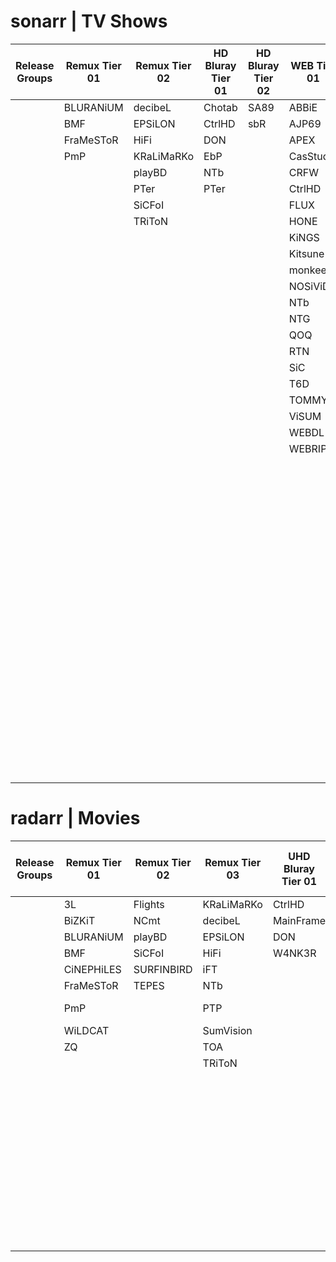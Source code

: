 # sonarr | TV Shows


| **Release Groups**       | **Remux Tier 01** | **Remux Tier 02** | **HD Bluray Tier 01** | **HD Bluray Tier 02** | **WEB Tier 01** | **WEB Tier 02** | **WEB Tier 03** | **WEB Scene** |
|--------------------------|------------------|-------------------|-----------------------|-----------------------|----------------|----------------|----------------|---------------|
|                          | BLURANiUM        | decibeL           | Chotab                | SA89                  | ABBiE          | 3cTWeB         | DRACULA        | DEFLATE       |
|                          | BMF              | EPSiLON           | CtrlHD                | sbR                   | AJP69          | BLUTONiUM      | NINJACENTRAL   | INFLATE       |
|                          | FraMeSToR        | HiFi              | DON                   |                       | APEX           | BTW            | SLiGNOME       |               |
|                          | PmP              | KRaLiMaRKo        | EbP                   |                       | CasStudio      | Chotab         | SwAgLaNdEr     |               |
|                          |                  | playBD            | NTb                   |                       | CRFW           | Cinefeel       | T4H            |               |
|                          |                  | PTer              | PTer                  |                       | CtrlHD         | CiT            | ViSiON         |               |
|                          |                  | SiCFoI            |                       |                       | FLUX           | CMRG           |                |               |
|                          |                  | TRiToN            |                       |                       | HONE           | Coo7           |                |               |
|                          |                  |                   |                       |                       | KiNGS          | dB             |                |               |
|                          |                  |                   |                       |                       | Kitsune        | DEEP           |                |               |
|                          |                  |                   |                       |                       | monkee         | END            |                |               |
|                          |                  |                   |                       |                       | NOSiViD        | ETHiCS         |                |               |
|                          |                  |                   |                       |                       | NTb            | FC             |                |               |
|                          |                  |                   |                       |                       | NTG            | Flights        |                |               |
|                          |                  |                   |                       |                       | QOQ            | GNOME          |                |               |
|                          |                  |                   |                       |                       | RTN            | iJP            |                |               |
|                          |                  |                   |                       |                       | SiC            | iKA            |                |               |
|                          |                  |                   |                       |                       | T6D            | iT00NZ         |                |               |
|                          |                  |                   |                       |                       | TOMMY          | JETIX          |                |               |
|                          |                  |                   |                       |                       | ViSUM          | KHN            |                |               |
|                          |                  |                   |                       |                       | WEBDL          | KiMCHI         |                |               |
|                          |                  |                   |                       |                       | WEBRIP         | LAZY           |                |               |
|                          |                  |                   |                       |                       |                | MiU            |                |               |
|                          |                  |                   |                       |                       |                | MZABI          |                |               |
|                          |                  |                   |                       |                       |                | NPMS           |                |               |
|                          |                  |                   |                       |                       |                | NYH            |                |               |
|                          |                  |                   |                       |                       |                | orbitron       |                |               |
|                          |                  |                   |                       |                       |                | PHOENiX        |                |               |
|                          |                  |                   |                       |                       |                | playWEB        |                |               |
|                          |                  |                   |                       |                       |                | PSiG           |                |               |
|                          |                  |                   |                       |                       |                | ROCCaT         |                |               |
|                          |                  |                   |                       |                       |                | RTFM           |                |               |
|                          |                  |                   |                       |                       |                | SA89           |                |               |
|                          |                  |                   |                       |                       |                | SbR            |                |               |
|                          |                  |                   |                       |                       |                | SDCC           |                |               |
|                          |                  |                   |                       |                       |                | SIGMA          |                |               |
|                          |                  |                   |                       |                       |                | SMURF          |                |               |
|                          |                  |                   |                       |                       |                | SPiRiT         |                |               |
|                          |                  |                   |                       |                       |                | TEPES          |                |               |
|                          |                  |                   |                       |                       |                | TVSmash        |                |               |
|                          |                  |                   |                       |                       |                | WELP           |                |               |
|                          |                  |                   |                       |                       |                | XEBEC          |                |               |


# radarr | Movies


| **Release Groups**       | **Remux Tier 01** | **Remux Tier 02** | **Remux Tier 03** | **UHD Bluray Tier 01** | **UHD Bluray Tier 02** | **UHD Bluray Tier 03** | **HD Bluray Tier 01** | **HD Bluray Tier 02** | **HD Bluray Tier 03** | **WEB Tier 01** | **WEB Tier 02** | **WEB Tier 03** |
|--------------------------|------------------|-------------------|-------------------|------------------------|------------------------|------------------------|-----------------------|-----------------------|-----------------------|----------------|----------------|----------------|
|                          | 3L               | Flights           | KRaLiMaRKo         | CtrlHD                 | HQMUX                  | BHDStudio              | BBQ                   | EA                    | BHDStudio             | ABBIE          | dB             | GNOMiSSiON       |
|                          | BiZKiT           | NCmt              | decibeL            | MainFrame              |                        | HONE                   | BMF                   | HiDt                  | hallowed              | AJP69          | Flights         | NINJACENTRAL    |
|                          | BLURANiUM        | playBD            | EPSiLON            | DON                    |                        | SPHD                   | c0kE                  | HiSD                  | HONE                  | APEX           | MiU            | ROCCaT           |
|                          | BMF              | SiCFoI            | HiFi               | W4NK3R                 |                        | WEBDV                  | Chotab                | iFT                   | LoRD                  | BLUTONiUM      | monkee         | SiGMA            |
|                          | CiNEPHiLES       | SURFINBIRD        | iFT                |                        |                        | hallowed               | CRiSC                 | NTb                   | playHD                | CMRG           | MZABI          | SLiGNOME         |
|                          | FraMeSToR        | TEPES             | NTb                |                        |                        | PTer                   | CtrlHD                | QOQ                   | SPHD                  | CRFW           | PHOENiX        | SwAgLaNdEr       |
|                          | PmP              |                   | PTP                |                        |                        |                        | D-Z0N3                | SA89                  | W4NK3R                | CRUD           | playWEB        |                  |
|                          | WiLDCAT          |                   | SumVision          |                        |                        |                        | Dariush               | sbR                   |                       | FLUX           | SbR            |                  |
|                          | ZQ               |                   | TOA                |                        |                        |                        | decibeL               |                       |                       | GNOME          | SMURF          |                  |
|                          |                  |                   | TRiToN             |                        |                        |                        | DON                   |                       |                       | HONE           | TOMMY          |                  |
|                          |                  |                   |                    |                        |                        |                        | EbP                   |                       |                       | KiNGS          | XEBEC          |                  |
|                          |                  |                   |                    |                        |                        |                        | EDPH                  |                       |                       | Kitsune        |                |                  |
|                          |                  |                   |                    |                        |                        |                        | Geek                  |                       |                       | NOSiViD        |                |                  |
|                          |                  |                   |                    |                        |                        |                        | LolHD                 |                       |                       | NTb            |                |                  |
|                          |                  |                   |                    |                        |                        |                        | NCmt                  |                       |                       | NTG            |                |                  |
|                          |                  |                   |                    |                        |                        |                        | PTer                  |                       |                       | SiC            |                |                  |
|                          |                  |                   |                    |                        |                        |                        | TayTO                 |                       |                       | TEPES          |                |                  |
|                          |                  |                   |                    |                        |                        |                        | TDD                   |                       |                       |                |                |                  |
|                          |                  |                   |                    |                        |                        |                        | TnP                   |                       |                       |                |                |                  |
|                          |                  |                   |                    |                        |                        |                        | VietHD                |                       |                       |                |                |                  |
|                          |                  |                   |                    |                        |                        |                        | ZQ                    |                       |                       |                |                |                  |

